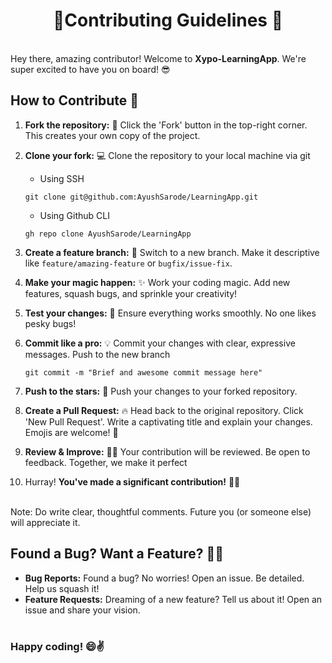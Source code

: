 <h1 align="center">🚀Contributing Guidelines 🚀</h1>
<br>
 Hey there, amazing contributor! Welcome to <b>Xypo-LearningApp</b>. We're super excited to have you on board! 😎
<br>

## How to Contribute 🤝

1. **Fork the repository:** 🍴 Click the 'Fork' button in the top-right corner. This creates your own copy of the project.

2. **Clone your fork:** 💻 Clone the repository to your local machine via git 
   -  Using SSH
     ```shell
     git clone git@github.com:AyushSarode/LearningApp.git
     ```
   -  Using Github CLI
    ```shell
    gh repo clone AyushSarode/LearningApp
     ```     
3. **Create a feature branch:** 🌟 Switch to a new branch. Make it descriptive like `feature/amazing-feature` or `bugfix/issue-fix`.

4. **Make your magic happen:** ✨ Work your coding magic. Add new features, squash bugs, and sprinkle your creativity!
         <br>
5. **Test your changes:** 🧪 Ensure everything works smoothly. No one likes pesky bugs!

6. **Commit like a pro:** 💡 Commit your changes with clear, expressive messages. Push to the new branch
   ```shell
   git commit -m "Brief and awesome commit message here"
7. **Push to the stars:** 🚀 Push your changes to your forked repository.
8. **Create a Pull Request:** 🔥 Head back to the original repository. Click 'New Pull Request'. Write a captivating title and explain your changes. Emojis are welcome! 🎉
9. **Review & Improve:** 🕵️‍♂️ Your contribution will be reviewed. Be open to feedback. Together, we make it perfect
10. Hurray! **You've made a significant contribution!** 🥳🎉
<br>
Note: Do write clear, thoughtful comments. Future you (or someone else) will appreciate it.

## Found a Bug? Want a Feature? 🐞🚀
- **Bug Reports:** Found a bug? No worries! Open an issue. Be detailed. Help us squash it!
- **Feature Requests:** Dreaming of a new feature? Tell us about it! Open an issue and share your vision.
<br><br>

### Happy coding! 😄✌️



